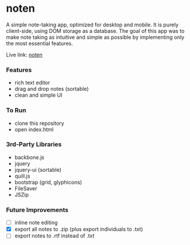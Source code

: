 # noten
A simple note-taking app, optimized for desktop and mobile. It is purely client-side, using DOM storage as a database. The goal of this app was to make note taking as intuitive and simple as possible by implementing only the most essential features.

Live link: [noten](https://maflaven.github.io/noten/)

### Features
* rich text editor
* drag and drop notes (sortable)
* clean and simple UI

### To Run
* clone this repository
* open index.html

### 3rd-Party Libraries
* backbone.js
* jquery
* jquery-ui (sortable)
* quill.js
* bootstrap (grid, glyphicons)
* FileSaver
* JSZip

### Future Improvements
- [ ] inline note editing
- [x] export all notes to .zip (plus export individuals to .txt)
- [ ] export notes to .rtf instead of .txt

